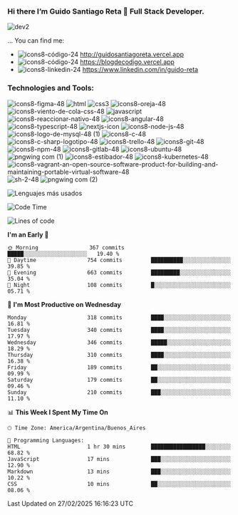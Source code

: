 ### Hi there I’m Guido Santiago Reta 👋 Full Stack Developer.
![dev2](https://user-images.githubusercontent.com/46303885/222004953-1c693865-3475-493f-94e7-1796dc09260c.png)


 
 
 ...
 You can find me:
  - ![icons8-código-24](https://user-images.githubusercontent.com/46303885/164996205-314456ff-17f9-4980-ad65-b40f09b56203.png) http://guidosantiagoreta.vercel.app
  - ![icons8-código-24](https://user-images.githubusercontent.com/46303885/164996205-314456ff-17f9-4980-ad65-b40f09b56203.png) https://blogdecodigo.vercel.app
  - ![icons8-linkedin-24](https://user-images.githubusercontent.com/46303885/164996282-1bb08d32-37d3-440a-a8cb-becf15d2f008.png) https://www.linkedin.com/in/guido-reta


### Technologies and Tools:
 ![icons8-figma-48](https://user-images.githubusercontent.com/46303885/181070649-1a5b5f9f-62bd-46e1-b333-e9ab33f7d186.png)
 ![html](https://user-images.githubusercontent.com/46303885/164995510-31800657-57f2-4a14-945a-795b4f227012.png)
 ![css3](https://user-images.githubusercontent.com/46303885/164995575-3d40b759-9230-4d8d-a1a3-bd968ce121b6.png)
 ![icons8-oreja-48](https://user-images.githubusercontent.com/46303885/164995662-0f3fd8b1-081e-400a-b176-05665db9e78e.png)
 ![icons8-viento-de-cola-css-48](https://github.com/GuidoSantiagoReta/GuidoSantiagoReta/assets/46303885/a69f7d16-236d-4a40-a4a6-772b0587fd81)
 ![javascript](https://user-images.githubusercontent.com/46303885/164995331-ade2159f-ef89-4aee-a802-4d801cd6a33e.png)
 ![icons8-reaccionar-nativo-48](https://user-images.githubusercontent.com/46303885/164995772-1d44bc8f-d162-4db0-b414-9af8b51829a0.png)
 ![icons8-angular-48](https://github.com/GuidoSantiagoReta/GuidoSantiagoReta/assets/46303885/651f4eeb-331c-48c8-9a5f-5afde01352f9)
 ![icons8-typescript-48](https://user-images.githubusercontent.com/46303885/181061087-3c6f5e39-ef8d-49b6-8290-4d35979b2195.png)
 ![nextjs-icon](https://github.com/GuidoSantiagoReta/GuidoSantiagoReta/assets/46303885/c7a89ee8-997b-4985-b95e-aba4b39d0454)
 ![icons8-node-js-48](https://user-images.githubusercontent.com/46303885/164995863-8dc49157-6936-4177-b8e2-df2f260f18e6.png)
 ![icons8-logo-de-mysql-48 (1)](https://user-images.githubusercontent.com/46303885/166177798-83da5027-b313-4061-a94e-b3b3a6f21b44.png)
 ![icons8-c-48](https://github.com/GuidoSantiagoReta/GuidoSantiagoReta/assets/46303885/aa677dfe-16b4-442e-b520-1d6b79ad9622)
 ![icons8-c-sharp-logotipo-48](https://github.com/GuidoSantiagoReta/GuidoSantiagoReta/assets/46303885/46718a43-2b3d-47ef-9158-3da9eb461f7b)
![icons8-trello-48](https://user-images.githubusercontent.com/46303885/212581926-8ced64de-431e-43e5-9659-057698e10cc5.png)
![icons8-git-48](https://user-images.githubusercontent.com/46303885/212582733-2e2a2ee2-a89d-4a1e-897a-034b5667ac85.png)
![icons8-npm-48](https://user-images.githubusercontent.com/46303885/212585390-1d262c1e-db51-4efd-87cf-e668961ba47f.png)
![icons8-gitlab-48](https://github.com/GuidoSantiagoReta/GuidoSantiagoReta/assets/46303885/fe3eb85f-9d60-4901-9fa5-40a17d747391)
![icons8-ubuntu-48](https://user-images.githubusercontent.com/46303885/212582807-ff7229ba-5bdd-4bc8-bc4b-a191ca4d0dd3.png)
![pngwing com (1)](https://github.com/GuidoSantiagoReta/GuidoSantiagoReta/assets/46303885/8d5d7214-91de-4aa7-9fb6-51b9cb9c5aec)
![icons8-estibador-48](https://github.com/GuidoSantiagoReta/GuidoSantiagoReta/assets/46303885/4eafc406-95de-44c6-b5a4-675b51fd9845)
![icons8-kubernetes-48](https://github.com/user-attachments/assets/79db3618-d038-4a13-9c7d-5d1d6c4629a2)
![icons8-vagrant-an-open-source-software-product-for-building-and-maintaining-portable-virtual-software-48](https://github.com/user-attachments/assets/c0757292-f42e-4ea1-a547-c89ff1e6d14b)
![sh-2-48](https://github.com/GuidoSantiagoReta/GuidoSantiagoReta/assets/46303885/8ffc9ac9-d326-4b83-8968-97f87cd4600c)
![pngwing com (2)](https://github.com/GuidoSantiagoReta/GuidoSantiagoReta/assets/46303885/0cfded90-2c7e-4aa0-a20c-cddca1357626)


![Lenguajes más usados](https://github-readme-stats.vercel.app/api/top-langs/?username=GuidoSantiagoReta&layout=pie)

<!--START_SECTION:waka-->
![Code Time](http://img.shields.io/badge/Code%20Time-370%20hrs%2010%20mins-blue)

![Lines of code](https://img.shields.io/badge/From%20Hello%20World%20I%27ve%20Written-5.3%20million%20lines%20of%20code-blue)

**I'm an Early 🐤** 

```text
🌞 Morning                367 commits         █████░░░░░░░░░░░░░░░░░░░░   19.40 % 
🌆 Daytime                754 commits         ██████████░░░░░░░░░░░░░░░   39.85 % 
🌃 Evening                663 commits         █████████░░░░░░░░░░░░░░░░   35.04 % 
🌙 Night                  108 commits         █░░░░░░░░░░░░░░░░░░░░░░░░   05.71 % 
```
📅 **I'm Most Productive on Wednesday** 

```text
Monday                   318 commits         ████░░░░░░░░░░░░░░░░░░░░░   16.81 % 
Tuesday                  340 commits         ████░░░░░░░░░░░░░░░░░░░░░   17.97 % 
Wednesday                346 commits         █████░░░░░░░░░░░░░░░░░░░░   18.29 % 
Thursday                 310 commits         ████░░░░░░░░░░░░░░░░░░░░░   16.38 % 
Friday                   189 commits         ██░░░░░░░░░░░░░░░░░░░░░░░   09.99 % 
Saturday                 179 commits         ██░░░░░░░░░░░░░░░░░░░░░░░   09.46 % 
Sunday                   210 commits         ███░░░░░░░░░░░░░░░░░░░░░░   11.10 % 
```


📊 **This Week I Spent My Time On** 

```text
🕑︎ Time Zone: America/Argentina/Buenos_Aires

💬 Programming Languages: 
HTML                     1 hr 30 mins        █████████████████░░░░░░░░   68.82 % 
JavaScript               17 mins             ███░░░░░░░░░░░░░░░░░░░░░░   12.90 % 
Markdown                 13 mins             ███░░░░░░░░░░░░░░░░░░░░░░   10.22 % 
CSS                      10 mins             ██░░░░░░░░░░░░░░░░░░░░░░░   08.06 % 
```


 Last Updated on 27/02/2025 16:16:23 UTC
<!--END_SECTION:waka-->


<!--
**GuidoSantiagoReta/GuidoSantiagoReta** is a ✨ _special_ ✨ repository because its `README.md` (this file) appears on your GitHub profile.
![GuidoSantiagoReta GitHub stats](https://github-readme-stats.vercel.app/api?username=GuidoSantiagoReta&show_icons=true&theme=radical)
Here are some ideas to get you started:

- 🔭 I’m currently working on ...
- 🌱 I’m currently learning ...
- 👯 I’m looking to collaborate on ...
- 🤔 I’m looking for help with ...
- 💬 Ask me about ...
- 📫 How to reach me: ...
- 😄 Pronouns: ...
- ⚡ Fun fact: ...
-->
